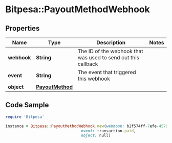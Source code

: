 # Bitpesa::PayoutMethodWebhook

## Properties

Name | Type | Description | Notes
------------ | ------------- | ------------- | -------------
**webhook** | **String** | The ID of the webhook that was used to send out this callback | 
**event** | **String** | The event that triggered this webhook | 
**object** | [**PayoutMethod**](PayoutMethod.md) |  | 

## Code Sample

```ruby
require 'Bitpesa'

instance = Bitpesa::PayoutMethodWebhook.new(webhook: b2f574ff-7efe-4579-9f16-fcb9097e5ab6,
                                 event: transaction.paid,
                                 object: null)
```


